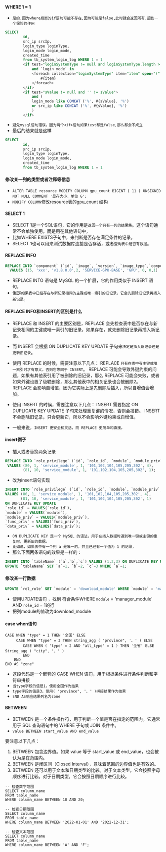 #### WHERE 1 = 1
* `是的,因为where后面的if语句可能不存在,因为可能是false,此时就会返回所有,起到一个保险的作用`
```sql
SELECT
        id,
        src_ip srcIp,
        login_type loginType,
        login_mode login_mode,
        created_time
        from tb_system_login_log WHERE 1 = 1
        <if test="loginSystemType != null and loginSystemType.length > 0">
            and `login_mode` in
            <foreach collection="loginSystemType" item="item" open="(" separator="," close=")">
                #{item}
            </foreach>
        </if>
        <if test="sValue != null and '' != sValue">
            and (
            login_mode like CONCAT ('%', #{sValue}, '%')
            or src_ip like CONCAT ('%', #{sValue}, '%')
            )
        </if>
```
* `避免mysql语句错误，因为两个<if>语句如果test都是false,那么都会不成立`
* 最后的结果就是这样
```sql
SELECT
        id,
        src_ip srcIp,
        login_type loginType,
        login_mode login_mode,
        created_time
        from tb_system_login_log WHERE 1 = 1
```

#### 修改某一列的类型或者注释等信息
* `ALTER TABLE resource MODIFY COLUMN gpu_count BIGINT ( 11 ) UNSIGNED NOT NULL COMMENT '显存大小，单位 G';`
* `MODIFY COLUMN`修改resource表的gpu_count 结构

#### SELECT 1
* SELECT 1是一个SQL语句，它的作用是`返回一个只有一列的结果集`。这个语句通常不会单独使用，而是用在其他语句中，
* 比如WHERE EXISTS子句中，来判断是否存在满足条件的记录。
* SELECT 1也可以用来测试数据库连接是否存活，或者`查询表中是否有数据`。

#### REPLACE INFO
```sql
REPLACE INTO `component` (`id`, `image`, `version`, `image_type`,`component_type`, `image_name`, `input_num`, `output_num`,`is_preset`) 
  VALUES (15, 'xxx', 'v1.8.0.0',2, 'SERVICE-GPU-BASE', 'GPU', 0, 0,1)
```
* REPLACE INTO 语句是 MySQL 的一个扩展，它的作用类似于 INSERT 语句，
* 但是`如果表中已经存在与新记录相同的主键或唯一索引的旧记录，它会先删除旧记录再插入新记录`。

#### REPLACE INFO和INSERT的区别是什么
* REPLACE 和 INSERT 的主要区别是，REPLACE 会先检查表中是否存在与新记录相同的主键或唯一索引的旧记录，如果存在，就先删除旧记录再插入新记录。
* 而 INSERT 会根据 ON DUPLICATE KEY UPDATE 子句来`决定是插入新记录还是更新旧记录`。

* 使用 REPLACE 的时候，需要注意以下几点：
  REPLACE `只有在表中有主键或唯一索引时才有意义，否则它等同于 INSERT`。
  REPLACE 可能会导致外键约束的问题，如果有其他表引用了被删除的旧记录，那么 REPLACE 可能会失败，或者如果外键设置了级联删除，那么其他表中的相关记录也会被删除2。
  REPLACE 会影响自增值，因为它实际上是先删除后插入，所以自增值会增加。

* 使用 INSERT 的时候，需要注意以下几点：
  INSERT 需要指定 ON DUPLICATE KEY UPDATE 子句来处理重复键的情况，否则会报错。
  INSERT 不会删除旧记录，只会更新它，所以不会影响外键约束或自增值。

* 一般来说，`INSERT 更安全和灵活，而 REPLACE 更简单和直接。`

#### insert例子
* 插入或者替换两条记录
```sql
REPLACE INTO `role_privilege` (`id`, `role_id`, `module`, `module_priv`, `func_priv`, `data_priv`)
 VALUES (80, 1, 'service_module', 1, '101,102,104,105,205,302', 4), 
        (81, 10, 'service_module', 1, '101,102,104,105,205,302', 1); 
```
* 改为insert语句实现
```sql
INSERT INTO `role_privilege` (`id`, `role_id`, `module`, `module_priv`, `func_priv`, `data_priv`)
VALUES (80, 1, 'service_module', 1, '101,102,104,105,205,302', 4),
       (81, 10, 'service_module', 1, '101,102,104,105,205,302', 1)
ON DUPLICATE KEY UPDATE
`role_id` = VALUES(`role_id`),
`module` = VALUES(`module`),
`module_priv` = VALUES(`module_priv`),
`func_priv` = VALUES(`func_priv`),
`data_priv` = VALUES(`data_priv`);
```
* `ON DUPLICATE KEY 是一个 MySQL 的语法，用于在插入数据时遇到唯一键或主键的重复时，更新旧的数据。`
* `比如说，如果表中有一个列 a 是唯一的，并且已经有一个值为 1 的记录，`
* 那么下面两条语句的效果是一样的：
```sql
INSERT INTO `tableName` (`a`,`b`,`c`) VALUES (1,2,3) ON DUPLICATE KEY UPDATE `a`=1, `b`=2, `c`=3;
UPDATE `tableName` SET `a`=1, `b`=2, `c`=3 WHERE `a`=1;
```


#### 修改某一行数据
```sql
UPDATE `rel_role` SET `module` = 'download_module' WHERE `module` = 'manager_module' AND `role_id` = 1;
```
* 使用UPDATE语句 ，找到 符合条件WHERE `module` = 'manager_module' AND `role_id` = 1的行
* 把列module的值改为download_module


#### case when语句
```mysql
CASE WHEN "type" = 1 THEN '全国' ELSE
     CASE WHEN "type" = 3 THEN string_agg ( "province", '、' ) ELSE
        CASE WHEN ( "type" = 2 AND "all_type" = 1 ) THEN '全省' ELSE String_agg ( "city", '、' )
        END
    END
END AS "zone"
```
* 这段代码是一个嵌套的 CASE WHEN 语句，用于根据条件进行条件判断和字符串拼接
* `当type字段的值是1，使用全国作为结果`
* `type字段的值是3，使用( "province", '、' )拼接结果作为结果`
* `END AS响应结果列名为zone`

#### BETWEEN
* BETWEEN 是一个条件操作符，用于判断一个值是否在指定的范围内。它通常用于 SQL 查询语句中的 WHERE 子句或 JOIN 条件中。
* `value BETWEEN start_value AND end_value`

要注意以下几点：
1. BETWEEN 包含边界值。如果 value 等于 start_value 或 end_value，也会被认为是在范围内。
2. BETWEEN 是闭区间（Closed Interval），意味着范围的边界值也是有效的。
3. BETWEEN 还可以用于文本和日期类型的比较。对于文本类型，它会按照字母顺序进行比较。对于日期类型，它会按照日期顺序进行比较。
```mysql
-- 检查数字范围
SELECT column_name
FROM table_name
WHERE column_name BETWEEN 10 AND 20;

-- 检查日期范围
SELECT column_name
FROM table_name
WHERE column_name BETWEEN '2022-01-01' AND '2022-12-31';

-- 检查文本范围
SELECT column_name
FROM table_name
WHERE column_name BETWEEN 'A' AND 'F';
```



